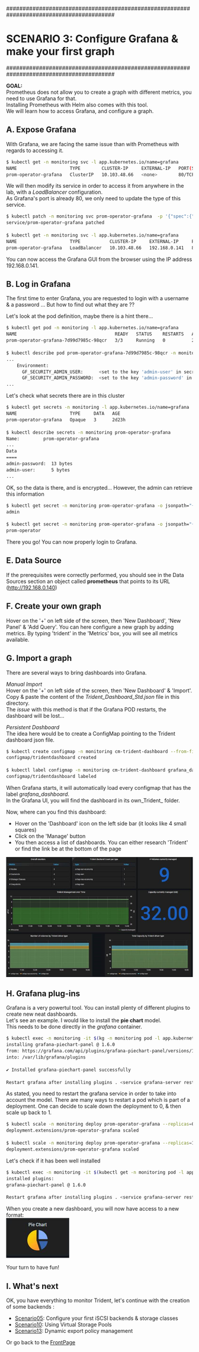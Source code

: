 #########################################################################################
# SCENARIO 3: Configure Grafana & make your first graph
#########################################################################################

**GOAL:**  
Prometheus does not allow you to create a graph with different metrics, you need to use Grafana for that.  
Installing Prometheus with Helm also comes with this tool.  
We will learn how to access Grafana, and configure a graph.

## A. Expose Grafana

With Grafana, we are facing the same issue than with Prometheus with regards to accessing it.

```bash
$ kubectl get -n monitoring svc -l app.kubernetes.io/name=grafana
NAME                    TYPE        CLUSTER-IP     EXTERNAL-IP   PORT(S)   AGE
prom-operator-grafana   ClusterIP   10.103.48.66   <none>        80/TCP    30m
```

We will then modify its service in order to access it from anywhere in the lab, with a *LoadBalancer* configuration.  
As Grafana's port is already 80, we only need to update the type of this service.  

```bash
$ kubectl patch -n monitoring svc prom-operator-grafana  -p '{"spec":{"type":"LoadBalancer"}}'
service/prom-operator-grafana patched

$ kubectl get -n monitoring svc -l app.kubernetes.io/name=grafana
NAME                    TYPE           CLUSTER-IP     EXTERNAL-IP     PORT(S)        AGE
prom-operator-grafana   LoadBalancer   10.103.48.66   192.168.0.141   80:30291/TCP   37m
```

You can now access the Grafana GUI from the browser using the IP address 192.168.0.141.

## B. Log in Grafana

The first time to enter Grafana, you are requested to login with a username & a password ...
But how to find out what they are ??

Let's look at the pod definition, maybe there is a hint there...

```bash
$ kubectl get pod -n monitoring -l app.kubernetes.io/name=grafana
NAME                                     READY   STATUS    RESTARTS   AGE
prom-operator-grafana-7d99d7985c-98qcr   3/3     Running   0          2d23h

$ kubectl describe pod prom-operator-grafana-7d99d7985c-98qcr -n monitoring
...
    Environment:
      GF_SECURITY_ADMIN_USER:      <set to the key 'admin-user' in secret 'prom-operator-grafana'>      Optional: false
      GF_SECURITY_ADMIN_PASSWORD:  <set to the key 'admin-password' in secret 'prom-operator-grafana'>  Optional: false
...
```

Let's check what secrets there are in this cluster

```bash
$ kubectl get secrets -n monitoring -l app.kubernetes.io/name=grafana
NAME                    TYPE     DATA   AGE
prom-operator-grafana   Opaque   3      2d23h

$ kubectl describe secrets -n monitoring prom-operator-grafana
Name:         prom-operator-grafana
...
Data
====
admin-password:  13 bytes
admin-user:      5 bytes
...
```

OK, so the data is there, and is encrypted... However, the admin can retrieve this information

```bash
$ kubectl get secret -n monitoring prom-operator-grafana -o jsonpath="{.data.admin-user}" | base64 --decode ; echo
admin

$ kubectl get secret -n monitoring prom-operator-grafana -o jsonpath="{.data.admin-password}" | base64 --decode ; echo
prom-operator
```

There you go!
You can now properly login to Grafana.

## E. Data Source

If the prerequisites were correctly performed, you should see in the Data Sources section an object called **prometheus** that points to its URL (http://192.168.0.140)

## F. Create your own graph

Hover on the '+' on left side of the screen, then 'New Dashboard', 'New Panel' & 'Add Query'.
You can here configure a new graph by adding metrics. By typing 'trident' in the 'Metrics' box, you will see all metrics available.

## G. Import a graph

There are several ways to bring dashboards into Grafana.  

*Manual Import*  
Hover on the '+' on left side of the screen, then 'New Dashboard' & 'Import'.
Copy & paste the content of the _Trident_Dashboard_Std.json_ file in this directory.  
The _issue_ with this method is that if the Grafana POD restarts, the dashboard will be lost...  

*Persistent Dashboard*  
The idea here would be to create a ConfigMap pointing to the Trident dashboard json file.

```bash
$ kubectl create configmap -n monitoring cm-trident-dashboard --from-file=Dashboards/Trident_Dashboard_Std.json
configmap/tridentdashboard created

$ kubectl label configmap -n monitoring cm-trident-dashboard grafana_dashboard=1
configmap/tridentdashboard labeled
```

When Grafana starts, it will automatically load every configmap that has the label _grafana_dashboard_.  
In the Grafana UI, you will find the dashboard in its own_Trident_ folder.  

Now, where can you find this dashboard:

- Hover on the 'Dashboard' icon on the left side bar (it looks like 4 small squares)  
- Click on the 'Manage' button  
- You then access a list of dashboards. You can either research 'Trident' or find the link be at the bottom of the page  

![Trident Dashboard](../Images/trident_dashboard.jpg "Trident Dashboard")

## H. Grafana plug-ins

Grafana is a very powertul tool. You can install plenty of different plugins to create new neat dashboards.  
Let's see an example. I would like to install the **pie chart** model.  
This needs to be done directly in the _grafana_ container.

```bash
$ kubectl exec -n monitoring -it $(kg -n monitoring pod -l app.kubernetes.io/name=grafana --output=name) -c grafana -- grafana-cli plugins install grafana-piechart-panel
installing grafana-piechart-panel @ 1.6.0
from: https://grafana.com/api/plugins/grafana-piechart-panel/versions/1.6.0/download
into: /var/lib/grafana/plugins

✔ Installed grafana-piechart-panel successfully

Restart grafana after installing plugins . <service grafana-server restart>
```

As stated, you need to restart the grafana service in order to take into account the model.
There are many ways to restart a pod which is part of a deployment. One can decide to scale down the deployment to 0, & then scale up back to 1.

```bash
$ kubectl scale -n monitoring deploy prom-operator-grafana --replicas=0
deployment.extensions/prom-operator-grafana scaled

$ kubectl scale -n monitoring deploy prom-operator-grafana --replicas=1
deployment.extensions/prom-operator-grafana scaled
```

Let's check if it has been well installed

```bash
$ kubectl exec -n monitoring -it $(kubectl get -n monitoring pod -l app.kubernetes.io/name=grafana --output=name) -c grafana -- grafana-cli plugins ls
installed plugins:
grafana-piechart-panel @ 1.6.0

Restart grafana after installing plugins . <service grafana-server restart>
```

When you create a new dashboard, you will now have access to a new format:  
![Pie Chart](../Images/pie_chart.jpg "Pie Chart")

Your turn to have fun!

## I. What's next

OK, you have everything to monitor Trident, let's continue with the creation of some backends :

- [Scenario05](../../Scenario05): Configure your first iSCSI backends & storage classes  
- [Scenario10](../../Scenario10): Using Virtual Storage Pools  
- [Scenario13](../../Scenario13): Dynamic export policy management  

Or go back to the [FrontPage](https://github.com/YvosOnTheHub/LabNetApp)